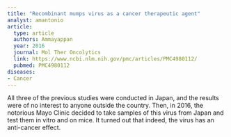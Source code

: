 ```yaml
---
title: "Recombinant mumps virus as a cancer therapeutic agent"
analyst: amantonio
article:
  type: article
  authors: Ammayappan
  year: 2016
  journal: Mol Ther Oncolytics
  link: https://www.ncbi.nlm.nih.gov/pmc/articles/PMC4980112/
  pubmed: PMC4980112
diseases:
- Cancer
---
```


All three of the previous studies were conducted in Japan, and the results were of no interest to anyone outside the country. Then, in 2016, the notorious Mayo Clinic decided to take samples of this virus from Japan and test them in vitro and on mice. It turned out that indeed, the virus has an anti-cancer effect.
